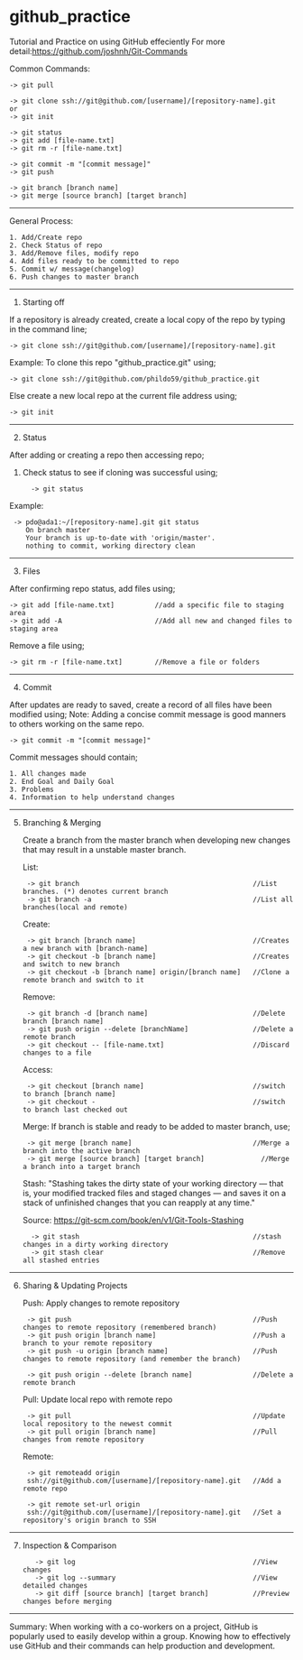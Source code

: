 # github_practice
Tutorial and Practice on using GitHub effeciently
For more detail:https://github.com/joshnh/Git-Commands

Common Commands:

    -> git pull	 

    -> git clone ssh://git@github.com/[username]/[repository-name].git
    or
    -> git init
    
    -> git status
    -> git add [file-name.txt]
    -> git rm -r [file-name.txt]
    
    -> git commit -m "[commit message]"
    -> git push
    
    -> git branch [branch name]
    -> git merge [source branch] [target branch]
    
-----------------------------------------------------------------------------------
General Process:

    1. Add/Create repo
    2. Check Status of repo
    3. Add/Remove files, modify repo
    4. Add files ready to be committed to repo
    5. Commit w/ message(changelog)
    6. Push changes to master branch
    
----------------------------------------------------------------------------------- 
1. Starting off

  If a repository is already created, create a local copy of the repo by typing in the command line;
  
    -> git clone ssh://git@github.com/[username]/[repository-name].git
  
   Example: To clone this repo "github_practice.git" using;
    
    -> git clone ssh://git@github.com/phildo59/github_practice.git
  
  Else create a new local repo at the current file address using;
  
    -> git init
  
----------------------------------------------------------------------------------- 
2. Status

  After adding or creating a repo then accessing repo;
  
   1. Check status to see if cloning was successful using;
    
            -> git status
      
   Example: 
     
     -> pdo@ada1:~/[repository-name].git git status
        On branch master
        Your branch is up-to-date with 'origin/master'.
        nothing to commit, working directory clean
        
 -----------------------------------------------------------------------------------  
3. Files

  After confirming repo status, add files using;
  
    -> git add [file-name.txt]          //add a specific file to staging area 
    -> git add -A                       //Add all new and changed files to staging area
  
  Remove a file using;
  
    -> git rm -r [file-name.txt]        //Remove a file or folders
    
-----------------------------------------------------------------------------------   
4. Commit

  After updates are ready to saved, create a record of all files have been modified using;
  Note: Adding a concise commit message is good manners to others working on the same repo.
  
    -> git commit -m "[commit message]"
    
  Commit messages should contain;
  
    1. All changes made
    2. End Goal and Daily Goal
    3. Problems
    4. Information to help understand changes
    
-----------------------------------------------------------------------------------   
5. Branching & Merging

   Create a branch from the master branch
   when developing new changes that may result in a unstable master branch.
    
      List:
      
        -> git branch                                           //List branches. (*) denotes current branch
        -> git branch -a                                        //List all branches(local and remote)
      
      Create:
      
        -> git branch [branch name]                             //Creates a new branch with [branch-name]
        -> git checkout -b [branch name]                        //Creates and switch to new branch
        -> git checkout -b [branch name] origin/[branch name]	//Clone a remote branch and switch to it
      
      Remove:
      
        -> git branch -d [branch name]                          //Delete branch [branch name]
        -> git push origin --delete [branchName]	            //Delete a remote branch
        -> git checkout -- [file-name.txt]                      //Discard changes to a file
      
      Access:
      
        -> git checkout [branch name]                           //switch to branch [branch name]
        -> git checkout -                                       //switch to branch last checked out

      Merge:
        If branch is stable and ready to be added to master branch, use;
        
        -> git merge [branch name]                              //Merge a branch into the active branch
        -> git merge [source branch] [target branch]	          //Merge a branch into a target branch

      Stash: 
       "Stashing takes the dirty state of your working directory
         — that is, your modified tracked files and staged changes —
         and saves it on a stack of unfinished changes that you can 
         reapply at any time."
         
      Source: https://git-scm.com/book/en/v1/Git-Tools-Stashing
         
         -> git stash                                           //stash changes in a dirty working directory
         -> git stash clear                                     //Remove all stashed entries
-----------------------------------------------------------------------------------
6. Sharing & Updating Projects

      Push: Apply changes to remote repository
      
        -> git push                                             //Push changes to remote repository (remembered branch)
        -> git push origin [branch name]	                    //Push a branch to your remote repository
        -> git push -u origin [branch name]	                    //Push changes to remote repository (and remember the branch)
        
        -> git push origin --delete [branch name]	            //Delete a remote branch
        
      Pull: Update local repo with remote repo
      
        -> git pull	                                            //Update local repository to the newest commit
        -> git pull origin [branch name]	                    //Pull changes from remote repository 
    
    
      Remote:
      
        -> git remoteadd origin 
        ssh://git@github.com/[username]/[repository-name].git   //Add a remote repo
        
        -> git remote set-url origin 
        ssh://git@github.com/[username]/[repository-name].git	//Set a repository's origin branch to SSH
        
-----------------------------------------------------------------------------------
7. Inspection & Comparison

          -> git log                                            //View changes
          -> git log --summary                                  //View detailed changes
          -> git diff [source branch] [target branch]           //Preview changes before merging

-----------------------------------------------------------------------------------
Summary:
  When working with a co-workers on a project, GitHub is popularly used to easily develop within a group.
  Knowing how to effectively use GitHub and their commands can help production and development.

      
     
